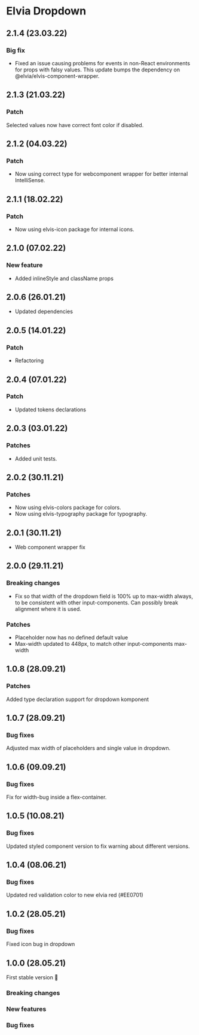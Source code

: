 # Elvia Dropdown

## 2.1.4 (23.03.22)

### Big fix

- Fixed an issue causing problems for events in non-React environments for props with falsy values. This
  update bumps the dependency on @elvia/elvis-component-wrapper.

## 2.1.3 (21.03.22)

### Patch

Selected values now have correct font color if disabled.

## 2.1.2 (04.03.22)

### Patch

- Now using correct type for webcomponent wrapper for better internal IntelliSense.

## 2.1.1 (18.02.22)

### Patch

- Now using elvis-icon package for internal icons.

## 2.1.0 (07.02.22)

### New feature

- Added inlineStyle and className props

## 2.0.6 (26.01.21)

- Updated dependencies

## 2.0.5 (14.01.22)

### Patch

- Refactoring

## 2.0.4 (07.01.22)

### Patch

- Updated tokens declarations

## 2.0.3 (03.01.22)

### Patches

- Added unit tests.

## 2.0.2 (30.11.21)

### Patches

- Now using elvis-colors package for colors.
- Now using elvis-typography package for typography.

## 2.0.1 (30.11.21)

- Web component wrapper fix

## 2.0.0 (29.11.21)

### Breaking changes

- Fix so that width of the dropdown field is 100% up to max-width always, to be consistent with other
  input-components. Can possibly break alignment where it is used.

### Patches

- Placeholder now has no defined default value
- Max-width updated to 448px, to match other input-components max-width

## 1.0.8 (28.09.21)

### Patches

Added type declaration support for dropdown komponent

## 1.0.7 (28.09.21)

### Bug fixes

Adjusted max width of placeholders and single value in dropdown.

## 1.0.6 (09.09.21)

### Bug fixes

Fix for width-bug inside a flex-container.

## 1.0.5 (10.08.21)

### Bug fixes

Updated styled component version to fix warning about different versions.

## 1.0.4 (08.06.21)

### Bug fixes

Updated red validation color to new elvia red (#EE0701)

## 1.0.2 (28.05.21)

### Bug fixes

Fixed icon bug in dropdown

## 1.0.0 (28.05.21)

First stable version :tada:

### Breaking changes

### New features

### Bug fixes
